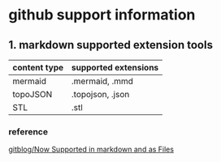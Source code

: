 # github support information

## 1. markdown supported extension tools 

|content type   | supported extensions  |
|:---           | :---                  |
|mermaid        | .mermaid, .mmd        |
|topoJSON       | .topojson, .json      |
|STL            | .stl                  |

### reference 
[gitblog/Now Supported in markdown and as Files](https://github.blog/changelog/2022-03-17-mermaid-topojson-geojson-and-ascii-stl-diagrams-are-now-supported-in-markdown-and-as-files/)  
